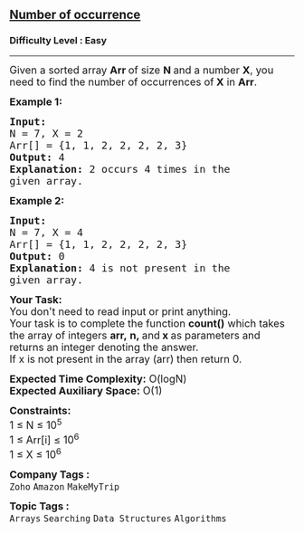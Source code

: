 <h2><a href="https://practice.geeksforgeeks.org/problems/number-of-occurrence2259/1?page=1&difficulty[]=-2&difficulty[]=-1&difficulty[]=0&category[]=Searching&sortBy=submissions">Number of occurrence</a></h2><h3>Difficulty Level : Easy</h3><hr><div class="problems_problem_content__Xm_eO"><p><span style="font-size: 18px;">Given a sorted array <strong>Arr&nbsp;</strong>of size <strong>N </strong>and a number <strong>X</strong>, you need to find the number of occurrences of<strong> X</strong> in <strong>Arr</strong>.</span></p>
<p><span style="font-size: 18px;"><strong>Example 1:</strong></span></p>
<pre><span style="font-size: 18px;"><strong>Input:
</strong>N = 7, X = 2
Arr[] = {1, 1, 2, 2, 2, 2, 3}
<strong>Output:</strong> 4
<strong>Explanation:</strong> 2 occurs 4 times in the
given array.</span></pre>
<p><span style="font-size: 18px;"><strong>Example 2:</strong></span></p>
<pre><span style="font-size: 18px;"><strong>Input:
</strong>N = 7, X = 4
Arr[] = {1, 1, 2, 2, 2, 2, 3}
<strong>Output:</strong> 0
<strong>Explanation:</strong>&nbsp;4 is not present in the
given array.</span></pre>
<p><span style="font-size: 18px;"><strong>Your Task:</strong><br>You don't need to read input or print anything. <br>Your task is to complete the function&nbsp;<strong>count()</strong>&nbsp;which takes the&nbsp;array of&nbsp;integers&nbsp;<strong>arr,</strong>&nbsp;<strong>n,&nbsp;</strong>and<strong>&nbsp;x</strong><strong>&nbsp;</strong>as parameters and returns an integer denoting the answer.<br>If x is not present in the array (arr) then return 0.</span></p>
<p><span style="font-size: 18px;"><strong>Expected Time Complexity:</strong>&nbsp;O(logN)<br><strong>Expected Auxiliary Space:</strong>&nbsp;O(1)</span></p>
<p><span style="font-size: 18px;"><strong>Constraints:</strong><br>1 ≤ N ≤ 10<sup>5</sup><br>1 ≤ Arr[i] ≤ 10<sup>6</sup><br>1 ≤ X ≤ 10<sup>6</sup></span></p></div><p><span style=font-size:18px><strong>Company Tags : </strong><br><code>Zoho</code>&nbsp;<code>Amazon</code>&nbsp;<code>MakeMyTrip</code>&nbsp;<br><p><span style=font-size:18px><strong>Topic Tags : </strong><br><code>Arrays</code>&nbsp;<code>Searching</code>&nbsp;<code>Data Structures</code>&nbsp;<code>Algorithms</code>&nbsp;